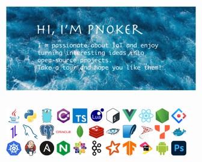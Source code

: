 ![](./pnoker-2.webp)

<img src="https://cdn.jsdelivr.net/gh/eryajf/tu@main/img/image_20240420_214408.gif" width="100%"  height="2">

<img
      src="https://raw.githubusercontent.com/devicons/devicon/master/icons/java/java-original.svg"
      alt="java"
      width="40"
      height="40"/>
<img
      src="https://raw.githubusercontent.com/devicons/devicon/master/icons/python/python-original.svg"
      alt="python"
      width="40"
      height="40"/>
<img
      src="https://raw.githubusercontent.com/devicons/devicon/master/icons/go/go-original.svg"
      alt="go"
      width="40"
      height="40"/>
<img
      src="https://raw.githubusercontent.com/devicons/devicon/master/icons/csharp/csharp-original.svg"
      alt="csharp"
      width="40"
      height="40"/>
<img
      src="https://raw.githubusercontent.com/devicons/devicon/master/icons/typescript/typescript-original.svg"
      alt="typescript"
      width="40"
      height="40"/>
<img
      src="https://raw.githubusercontent.com/devicons/devicon/master/icons/lua/lua-original.svg"
      alt="lua"
      width="40"
      height="40"/>
<img
      src="https://raw.githubusercontent.com/devicons/devicon/master/icons/bash/bash-original.svg"
      alt="bash"
      width="40"
      height="40"/>
<img
      src="https://raw.githubusercontent.com/devicons/devicon/master/icons/vuejs/vuejs-original.svg"
      alt="vuejs"
      width="40"
      height="40"/>
<img
      src="https://raw.githubusercontent.com/devicons/devicon/master/icons/react/react-original.svg"
      alt="react"
      width="40"
      height="40"/>
<img
      src="https://raw.githubusercontent.com/devicons/devicon/master/icons/nodejs/nodejs-original.svg"
      alt="nodejs"
      width="40"
      height="40"/>
<img
      src="https://raw.githubusercontent.com/devicons/devicon/master/icons/antdesign/antdesign-original.svg"
      alt="ant design"
      width="40"
      height="40"/>
<img
      src="https://raw.githubusercontent.com/devicons/devicon/master/icons/axios/axios-plain.svg"
      alt="axios"
      width="40"
      height="40"/>
<img
      src="https://raw.githubusercontent.com/devicons/devicon/master/icons/mysql/mysql-original.svg"
      alt="mysql"
      width="40"
      height="40"/>
<img
      src="https://raw.githubusercontent.com/devicons/devicon/master/icons/postgresql/postgresql-original.svg"
      alt="postgresql"
      width="40"
      height="40"/>
<img
      src="https://raw.githubusercontent.com/devicons/devicon/master/icons/oracle/oracle-original.svg"
      alt="oracle"
      width="40"
      height="40"/>
<img
      src="https://raw.githubusercontent.com/devicons/devicon/master/icons/mongodb/mongodb-original.svg"
      alt="mongodb"
      width="40"
      height="40"/>
<img
      src="https://raw.githubusercontent.com/devicons/devicon/master/icons/redis/redis-original.svg"
      alt="redis"
      width="40"
      height="40"/>
<img
      src="https://raw.githubusercontent.com/devicons/devicon/master/icons/cassandra/cassandra-original.svg"
      alt="cassandra"
      width="40"
      height="40"/>
<img
      src="https://raw.githubusercontent.com/devicons/devicon/master/icons/sqlite/sqlite-original.svg"
      alt="sqlite"
      width="40"
      height="40"/>
<img
      src="https://raw.githubusercontent.com/devicons/devicon/master/icons/microsoftsqlserver/microsoftsqlserver-original.svg"
      alt="microsoft sql server"
      width="40"
      height="40"/>
<img
      src="https://raw.githubusercontent.com/devicons/devicon/master/icons/yugabytedb/yugabytedb-original.svg"
      alt="yugabytedb"
      width="40"
      height="40"/>
<img
      src="https://raw.githubusercontent.com/devicons/devicon/master/icons/docker/docker-original.svg"
      alt="docker"
      width="40"
      height="40"/>
<img
      src="https://raw.githubusercontent.com/devicons/devicon/master/icons/kubernetes/kubernetes-original.svg"
      alt="kubernetes"
      width="40"
      height="40"/>
<img
      src="https://raw.githubusercontent.com/devicons/devicon/master/icons/jenkins/jenkins-original.svg"
      alt="jenkins"
      width="40"
      height="40"/>
<img
      src="https://raw.githubusercontent.com/devicons/devicon/master/icons/ansible/ansible-original.svg"
      alt="ansible"
      width="40"
      height="40"/>
<img
      src="https://raw.githubusercontent.com/devicons/devicon/master/icons/nginx/nginx-original.svg"
      alt="nginx"
      width="40"
      height="40"/>
<img
      src="https://raw.githubusercontent.com/devicons/devicon/master/icons/centos/centos-original.svg"
      alt="centos"
      width="40"
      height="40"/>
<img
      src="https://raw.githubusercontent.com/devicons/devicon/master/icons/apachekafka/apachekafka-original.svg"
      alt="apache kafka"
      width="40"
      height="40"/>
<img
      src="https://raw.githubusercontent.com/devicons/devicon/master/icons/apachespark/apachespark-original.svg"
      alt="apache spark"
      width="40"
      height="40"/>
<img
      src="https://raw.githubusercontent.com/devicons/devicon/master/icons/tensorflow/tensorflow-original.svg"
      alt="tensorflow"
      width="40"
      height="40"/>
<img
      src="https://raw.githubusercontent.com/devicons/devicon/master/icons/jetbrains/jetbrains-original.svg"
      alt="jetbrains"
      width="40"
      height="40"/>
<img
      src="https://raw.githubusercontent.com/devicons/devicon/master/icons/android/android-original.svg"
      alt="android"
      width="40"
      height="40"/>
<img
      src="https://raw.githubusercontent.com/devicons/devicon/master/icons/photoshop/photoshop-original.svg"
      alt="photoshop"
      width="40"
      height="40"/>
